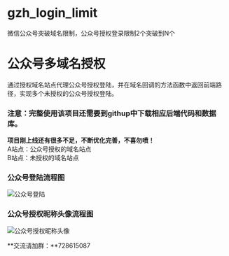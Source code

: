 # gzh_login_limit
微信公众号突破域名限制，公众号授权登录限制2个突破到N个
#   公众号多域名授权

通过授权域名站点代理公众号授权登陆，并在域名回调的方法函数中返回前端路径，实现多个未授权的公众号授权登陆。

### 注意：完整使用该项目还需要到githup中下载相应后端代码和数据库。


**项目刚上线还有很多不足，不断优化完善，不喜勿喷！**
<br/>
A站点：公众号授权的域名站点
<br/>
B站点：未授权的域名站点

### 公众号登陆流程图
![公众号登陆](https://rhedu.ruhuashop.com/image/gzh_log.png)

### 公众号授权昵称头像流程图
![公众号授权昵称头像](https://rhedu.ruhuashop.com/image/gzh_info.png)


**交流请加群：**728615087
